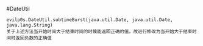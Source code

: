 #DateUtil

    
    evilp0s.DateUtil.subtimeBurst(java.util.Date, java.util.Date, java.lang.String)
    关于上述方法当开始时间大于结束时间的时候能返回正确的值，故进行修改为当开始大于结束时间时返回负数的正确值
    